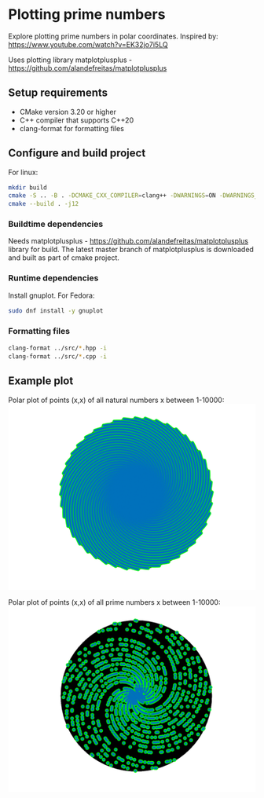 # Plotting prime numbers

Explore plotting prime numbers in polar coordinates. Inspired by:
https://www.youtube.com/watch?v=EK32jo7i5LQ

Uses plotting library matplotplusplus - https://github.com/alandefreitas/matplotplusplus

## Setup requirements

* CMake version 3.20 or higher
* C++ compiler that supports C++20
* clang-format for formatting files

## Configure and build project

For linux:
```sh
mkdir build
cmake -S .. -B . -DCMAKE_CXX_COMPILER=clang++ -DWARNINGS=ON -DWARNINGS_AS_ERRORS=ON -DCMAKE_EXPORT_COMPILE_COMMANDS=ON
cmake --build . -j12
```

### Buildtime dependencies

Needs matplotplusplus - https://github.com/alandefreitas/matplotplusplus library for build. The latest master branch of matplotplusplus is downloaded and built as part of cmake project.

### Runtime dependencies

Install gnuplot. For Fedora:
```sh
sudo dnf install -y gnuplot
```

### Formatting files

```sh
clang-format ../src/*.hpp -i
clang-format ../src/*.cpp -i
```

## Example plot

Polar plot of points (x,x) of all natural numbers x between 1-10000:
![alt text](https://github.com/vawale/primes_polar_plot/blob/master/examples/natural_numbers.svg?raw=true)

Polar plot of points (x,x) of all prime numbers x between 1-10000:
![alt text](https://github.com/vawale/primes_polar_plot/blob/master/examples/prime_numbers.svg?raw=true)
